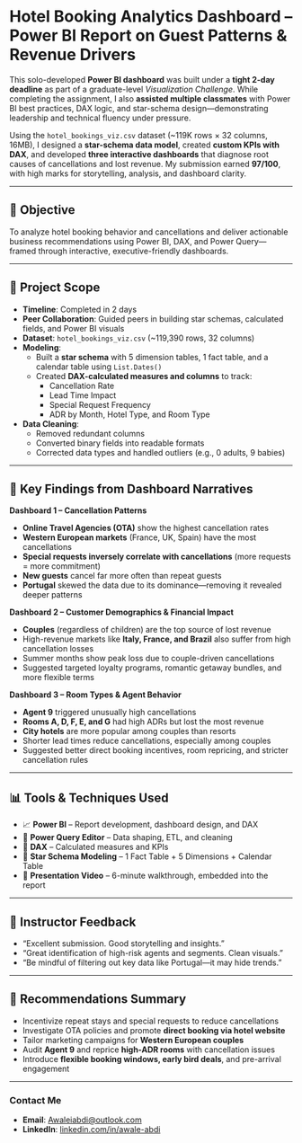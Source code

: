 # Hotel Booking Analytics Dashboard – Power BI Report on Guest Patterns & Revenue Drivers

This solo-developed **Power BI dashboard** was built under a **tight 2-day deadline** as part of a graduate-level *Visualization Challenge*. While completing the assignment, I also **assisted multiple classmates** with Power BI best practices, DAX logic, and star-schema design—demonstrating leadership and technical fluency under pressure.

Using the `hotel_bookings_viz.csv` dataset (~119K rows × 32 columns, 16MB), I designed a **star-schema data model**, created **custom KPIs with DAX**, and developed **three interactive dashboards** that diagnose root causes of cancellations and lost revenue. My submission earned **97/100**, with high marks for storytelling, analysis, and dashboard clarity.

---

## 🎯 Objective

To analyze hotel booking behavior and cancellations and deliver actionable business recommendations using Power BI, DAX, and Power Query—framed through interactive, executive-friendly dashboards.

---

## 📁 Project Scope

- **Timeline**: Completed in 2 days  
- **Peer Collaboration**: Guided peers in building star schemas, calculated fields, and Power BI visuals  
- **Dataset**: `hotel_bookings_viz.csv` (~119,390 rows, 32 columns)  
- **Modeling**:  
  - Built a **star schema** with 5 dimension tables, 1 fact table, and a calendar table using `List.Dates()`  
  - Created **DAX-calculated measures and columns** to track:
    - Cancellation Rate
    - Lead Time Impact
    - Special Request Frequency
    - ADR by Month, Hotel Type, and Room Type
- **Data Cleaning**:  
  - Removed redundant columns  
  - Converted binary fields into readable formats  
  - Corrected data types and handled outliers (e.g., 0 adults, 9 babies)

---

## 🧠 Key Findings from Dashboard Narratives

**Dashboard 1 – Cancellation Patterns**  
- **Online Travel Agencies (OTA)** show the highest cancellation rates  
- **Western European markets** (France, UK, Spain) have the most cancellations  
- **Special requests inversely correlate with cancellations** (more requests = more commitment)  
- **New guests** cancel far more often than repeat guests  
- **Portugal** skewed the data due to its dominance—removing it revealed deeper patterns  

**Dashboard 2 – Customer Demographics & Financial Impact**  
- **Couples** (regardless of children) are the top source of lost revenue  
- High-revenue markets like **Italy, France, and Brazil** also suffer from high cancellation losses  
- Summer months show peak loss due to couple-driven cancellations  
- Suggested targeted loyalty programs, romantic getaway bundles, and more flexible terms  

**Dashboard 3 – Room Types & Agent Behavior**  
- **Agent 9** triggered unusually high cancellations  
- **Rooms A, D, F, E, and G** had high ADRs but lost the most revenue  
- **City hotels** are more popular among couples than resorts  
- Shorter lead times reduce cancellations, especially among couples  
- Suggested better direct booking incentives, room repricing, and stricter cancellation rules

---

## 📊 Tools & Techniques Used

- 📈 **Power BI** – Report development, dashboard design, and DAX  
- 🧼 **Power Query Editor** – Data shaping, ETL, and cleaning  
- 🧩 **DAX** – Calculated measures and KPIs  
- 🔗 **Star Schema Modeling** – 1 Fact Table + 5 Dimensions + Calendar Table  
- 🎥 **Presentation Video** – 6-minute walkthrough, embedded into the report

---

## 📝 Instructor Feedback

- “Excellent submission. Good storytelling and insights.”  
- “Great identification of high-risk agents and segments. Clean visuals.”  
- “Be mindful of filtering out key data like Portugal—it may hide trends.”

---

## 🧠 Recommendations Summary

- Incentivize repeat stays and special requests to reduce cancellations  
- Investigate OTA policies and promote **direct booking via hotel website**  
- Tailor marketing campaigns for **Western European couples**  
- Audit **Agent 9** and reprice **high-ADR rooms** with cancellation issues  
- Introduce **flexible booking windows, early bird deals**, and pre-arrival engagement  

---

### **Contact Me**

- **Email**: Awaleiabdi@outlook.com  
- **LinkedIn**: [linkedin.com/in/awale-abdi](https://www.linkedin.com/in/awale-abdi/)
